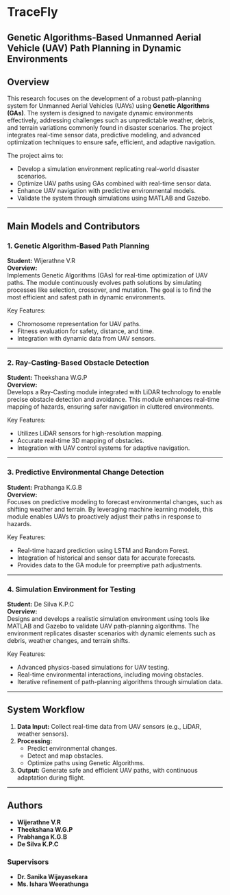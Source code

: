# TraceFly

## **Genetic Algorithms-Based Unmanned Aerial Vehicle (UAV) Path Planning in Dynamic Environments**

## Overview
This research focuses on the development of a robust path-planning system for Unmanned Aerial Vehicles (UAVs) using **Genetic Algorithms (GAs)**. The system is designed to navigate dynamic environments effectively, addressing challenges such as unpredictable weather, debris, and terrain variations commonly found in disaster scenarios. The project integrates real-time sensor data, predictive modeling, and advanced optimization techniques to ensure safe, efficient, and adaptive navigation.

The project aims to:
- Develop a simulation environment replicating real-world disaster scenarios.
- Optimize UAV paths using GAs combined with real-time sensor data.
- Enhance UAV navigation with predictive environmental models.
- Validate the system through simulations using MATLAB and Gazebo.

---

## Main Models and Contributors

### 1. **Genetic Algorithm-Based Path Planning**
**Student:** Wijerathne V.R  
**Overview:**  
Implements Genetic Algorithms (GAs) for real-time optimization of UAV paths. The module continuously evolves path solutions by simulating processes like selection, crossover, and mutation. The goal is to find the most efficient and safest path in dynamic environments.

Key Features:
- Chromosome representation for UAV paths.
- Fitness evaluation for safety, distance, and time.
- Integration with dynamic data from UAV sensors.

---

### 2. **Ray-Casting-Based Obstacle Detection**
**Student:** Theekshana W.G.P  
**Overview:**  
Develops a Ray-Casting module integrated with LiDAR technology to enable precise obstacle detection and avoidance. This module enhances real-time mapping of hazards, ensuring safer navigation in cluttered environments.

Key Features:
- Utilizes LiDAR sensors for high-resolution mapping.
- Accurate real-time 3D mapping of obstacles.
- Integration with UAV control systems for adaptive navigation.

---

### 3. **Predictive Environmental Change Detection**
**Student:** Prabhanga K.G.B  
**Overview:**  
Focuses on predictive modeling to forecast environmental changes, such as shifting weather and terrain. By leveraging machine learning models, this module enables UAVs to proactively adjust their paths in response to hazards.

Key Features:
- Real-time hazard prediction using LSTM and Random Forest.
- Integration of historical and sensor data for accurate forecasts.
- Provides data to the GA module for preemptive path adjustments.

---

### 4. **Simulation Environment for Testing**
**Student:** De Silva K.P.C  
**Overview:**  
Designs and develops a realistic simulation environment using tools like MATLAB and Gazebo to validate UAV path-planning algorithms. The environment replicates disaster scenarios with dynamic elements such as debris, weather changes, and terrain shifts.

Key Features:
- Advanced physics-based simulations for UAV testing.
- Real-time environmental interactions, including moving obstacles.
- Iterative refinement of path-planning algorithms through simulation data.

---

## System Workflow
1. **Data Input:** Collect real-time data from UAV sensors (e.g., LiDAR, weather sensors).
2. **Processing:**
   - Predict environmental changes.
   - Detect and map obstacles.
   - Optimize paths using Genetic Algorithms.
3. **Output:** Generate safe and efficient UAV paths, with continuous adaptation during flight.

---

## Authors
- **Wijerathne V.R**
- **Theekshana W.G.P**
- **Prabhanga K.G.B**
- **De Silva K.P.C**

### Supervisors
- **Dr. Sanika Wijayasekara**
- **Ms. Ishara Weerathunga**
